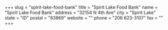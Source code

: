 +++
slug = "spirit-lake-food-bank"
title = "Spirit Lake Food Bank"
name = "Spirit Lake Food Bank"
address = "32154 N 4th Ave"
city = "Spirit Lake"
state = "ID"
postal = "83869"
website = ""
phone = "208 623-3107"
fax = ""
+++
